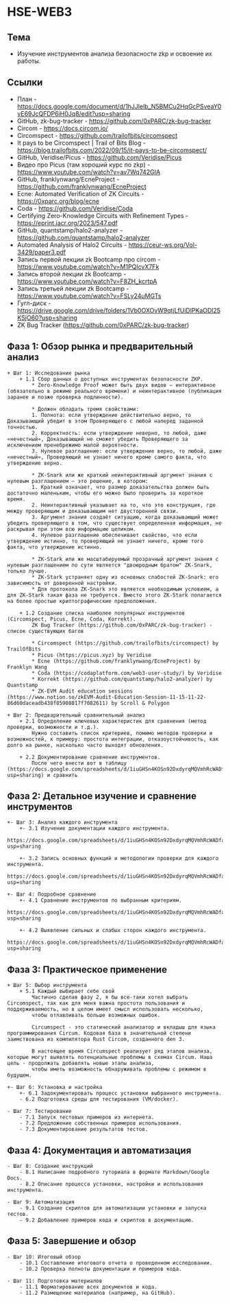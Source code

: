 # HSE-WEB3


## Тема
* Изучение инструментов анализа безопасности zkp и освоение их работы.


## Ссылки
* План - https://docs.google.com/document/d/1hJJlelb_N5BMCu2HqGcPSveaY0vE69JcQFDP6iH0Jq8/edit?usp=sharing
* GitHub, zk-bug-tracker - https://github.com/0xPARC/zk-bug-tracker
* Circom - https://docs.circom.io/
* Circomspect - https://github.com/trailofbits/circomspect 
* It pays to be Circomspect | Trail of Bits Blog - https://blog.trailofbits.com/2022/09/15/it-pays-to-be-circomspect/
* GitHub, Veridise/Picus - https://github.com/Veridise/Picus
* Видео про Picus (там хороший курс по zkp) - https://www.youtube.com/watch?v=av7Wq742GIA
* GitHub, franklynwang/EcneProject - https://github.com/franklynwang/EcneProject
* Ecne: Automated Verification of ZK Circuits - https://0xparc.org/blog/ecne
* Coda - https://github.com/Veridise/Coda 
* Certifying Zero-Knowledge Circuits with Refinement Types - https://eprint.iacr.org/2023/547.pdf
* GitHub, quantstamp/halo2-analyzer - https://github.com/quantstamp/halo2-analyzer
* Automated Analysis of Halo2 Circuits - https://ceur-ws.org/Vol-3429/paper3.pdf
* Запись первой лекции zk Bootcamp про circom - https://www.youtube.com/watch?v=M1PQIcvX7Fk
* Запись второй лекции zk Bootcamp - https://www.youtube.com/watch?v=F8ZH_kcrtpA
* Запись третьей лекции zk Bootcamp - https://www.youtube.com/watch?v=FSLy24uMGTs
* Гугл-диск - https://drive.google.com/drive/folders/1Vb0OXOvW9qtjLfUiDlPKaODl25KSjO60?usp=sharing
* ZK Bug Tracker (https://github.com/0xPARC/zk-bug-tracker)


## Фаза 1: Обзор рынка и предварительный анализ  
    + Шаг 1: Исследование рынка  
        + 1.1 Сбор данных о доступных инструментах безопасности ZKP.  
            * Zero-Knowledge Proof может быть двух видов — интерактивное (обязательно в режиме реального времени) и неинтерактивное (публикация заранее и позже проверка подлинности).
            
            * Должен обладать тремя свойствами:
            1. Полнота: если утверждение действительно верно, то Доказывающий убедит в этом Проверяющего с любой наперед заданной точностью.
            2. Корректность: если утверждение неверно, то любой, даже «нечестный», Доказывающий не сможет убедить Проверяющего за исключением пренебрежимо малой вероятности.
            3. Нулевое разглашение: если утверждение верно, то любой, даже «нечестный», Проверяющий не узнает ничего кроме самого факта, что утверждение верно.
            
            * ZK-Snark или же краткий неинтерактивный аргумент знания с нулевым разглашением — это решение, в котором:
            1. Краткий означает, что размер доказательства должен быть достаточно маленьким, чтобы его можно было проверить за короткое время.
            2. Неинтерактивный указывает на то, что это конструкция, где между проверяющим и доказывающим нет двусторонней связи.
            3. Аргумент знания создаёт ситуацию, когда доказывающий может убедить проверяющего в том, что существует определенная информация, не раскрывая при этом всю информацию целиком.
            4. Нулевое разглашение обеспечивает свойство, что если утверждение истинно, то проверяющий не узнает ничего, кроме того факта, что утверждение истинно.
            
            * ZK-Stark или же масштабируемый прозрачный аргумент знания с нулевым разглашением по сути является "двоюродным братом" ZK-Snark, только лучше. 
            * ZK-Stark устраняет одну из основных слабостей ZK-Snark: его зависимость от доверенной настройки. 
            * Для протокола ZK-Snark это является необходимым условием, а для ZK-Stark такая фаза не требуется. Вместо этого ZK-Stark полагается на более простые криптографические предположения.
        
        + 1.2 Создание списка наиболее популярных инструментов (Circomspect, Picus, Ecne, Coda, Korrekt).  
            ZK Bug Tracker (https://github.com/0xPARC/zk-bug-tracker) - список существующих багов
            
            * Circomspect (https://github.com/trailofbits/circomspect) by TrailOfBits
            * Picus (https://picus.xyz) by Veridise
            * Ecne (https://github.com/franklynwang/EcneProject) by Franklyn Wang
            * Coda (https://codaplatform.com/web3-user-study/) by Veridise
            * Korrekt (https://github.com/quantstamp/halo2-analyzer) by Quantstamp
            * ZK-EVM Audit education sessions (https://www.notion.so/zkEVM-Audit-Education-Session-11-15-11-22-86d60daceadb438f85908817f7082611) by Scroll & Polygon
            
    + Шаг 2: Предварительный сравнительный анализ  
        + 2.1 Определение ключевых характеристик для сравнения (метод проверки, возможности и т.д.).  
            Нужно составить список критериев, помимо методов проверки и возможностей, к примеру: простота интеграции, отказоустойчивость, как долго на рынке, насколько часто выходят обновления.
            
        + 2.2 Документирование сравнение инструментов.  
            После чего внести вот в таблицу (https://docs.google.com/spreadsheets/d/1iuGHSn4KOSn92DxdyrqMQVmhRcWADfa2k_iXtY9jxjE/edit?usp=sharing) и сравнить

## Фаза 2: Детальное изучение и сравнение инструментов
    +- Шаг 3: Анализ каждого инструмента
        +- 3.1 Изучение документации каждого инструмента.
            https://docs.google.com/spreadsheets/d/1iuGHSn4KOSn92DxdyrqMQVmhRcWADfa2k_iXtY9jxjE/edit?usp=sharing
            
        +- 3.2 Запись основных функций и методологии проверки для каждого инструмента.
            https://docs.google.com/spreadsheets/d/1iuGHSn4KOSn92DxdyrqMQVmhRcWADfa2k_iXtY9jxjE/edit?usp=sharing    
                        
    +- Шаг 4: Подробное сравнение
        +- 4.1 Сравнение инструментов по выбранным критериям.
            https://docs.google.com/spreadsheets/d/1iuGHSn4KOSn92DxdyrqMQVmhRcWADfa2k_iXtY9jxjE/edit?usp=sharing    
                    
        +- 4.2 Выявление сильных и слабых сторон каждого инструмента.
            https://docs.google.com/spreadsheets/d/1iuGHSn4KOSn92DxdyrqMQVmhRcWADfa2k_iXtY9jxjE/edit?usp=sharing
            
## Фаза 3: Практическое применение
    + Шаг 5: Выбор инструмента
        + 5.1 Каждый выбирает себе свой
            Частично сделав фазу 2, я бы все-таки хотел выбрать Circomspect, так как для меня важна простота пользования и поддерживаемость, но в целом имеет смысл использовать несколько, 
            чтобы отлавливать больше возможных ошибок.
            
            Circumspect - это статический анализатор и вкладыш для языка программирования Circum. Кодовая база в значительной степени заимствована из компилятора Rust Circom, созданного den 3.

            В настоящее время Circumspect реализует ряд этапов анализа, которые могут выявлять потенциальные проблемы в схемах Circum. Наша цель - продолжать добавлять новые этапы анализа, 
            чтобы иметь возможность обнаруживать проблемы с режимом в будущем.
            
    +- Шаг 6: Установка и настройка
        +- 6.1 Задокументировать процесс установки выбранного инструмента.
        - 6.2 Подготовка среды для тестирования (VM/docker).

    - Шаг 7: Тестирование
        - 7.1 Запуск тестовых примеров из интернета.
        - 7.2 Предложение собственных примеров использования.
        - 7.3 Документирование результатов тестов.
        
## Фаза 4: Документация и автоматизация
    - Шаг 8: Создание инструкций
        - 8.1 Написание подробного туториала в формате Markdown/Google Docs.
        - 8.2 Описание процесса установки, настройки и использования инструмента.
        
    - Шаг 9: Автоматизация
        - 9.1 Создание скриптов для автоматизации установки и запуска тестов.
        - 9.2 Добавление примеров кода и скриптов в документацию.

## Фаза 5: Завершение и обзор
    - Шаг 10: Итоговый обзор
        - 10.1 Составление итогового отчета о проведенном исследовании.
        - 10.2 Проверка полноты документации и примеров кода.
        
    - Шаг 11: Подготовка материалов
        - 11.1 Форматирование всех документов и кода.
        - 11.2 Размещение материалов (например, на GitHub).


        

